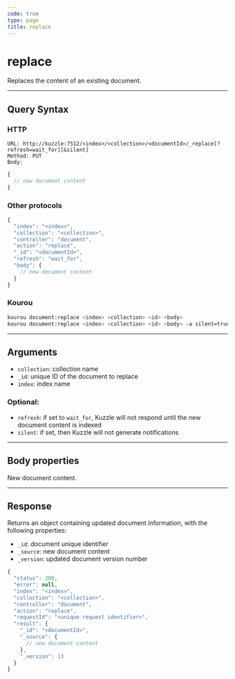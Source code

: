 ```yaml
---
code: true
type: page
title: replace
---
```


# replace



Replaces the content of an existing document.

---

## Query Syntax

### HTTP

```http
URL: http://kuzzle:7512/<index>/<collection>/<documentId>/_replace[?refresh=wait_for][&silent]
Method: PUT
Body:
```

```js
{
  // new document content
}
```

### Other protocols

```js
{
  "index": "<index>",
  "collection": "<collection>",
  "controller": "document",
  "action": "replace",
  "_id": "<documentId>",
  "refresh": "wait_for",
  "body": {
    // new document content
  }
}
```

### Kourou

```bash
kourou document:replace <index> <collection> <id> <body>
kourou document:replace <index> <collection> <id> <body> -a silent=true
```

---

## Arguments

- `collection`: collection name
- `_id`: unique ID of the document to replace
- `index`: index name

### Optional:

- `refresh`: if set to `wait_for`, Kuzzle will not respond until the new document content is indexed
- `silent`: if set, then Kuzzle will not generate notifications <SinceBadge version="2.9.2" />

---

## Body properties

New document content.

---

## Response

Returns an object containing updated document information, with the following properties:

- `_id`: document unique identifier
- `_source`: new document content
- `_version`: updated document version number

```js
{
  "status": 200,
  "error": null,
  "index": "<index>",
  "collection": "<collection>",
  "controller": "document",
  "action": "replace",
  "requestId": "<unique request identifier>",
  "result": {
    "_id": "<documentId>",
    "_source": {
      // new document content
    },
    "_version": 13
  }
}
```
